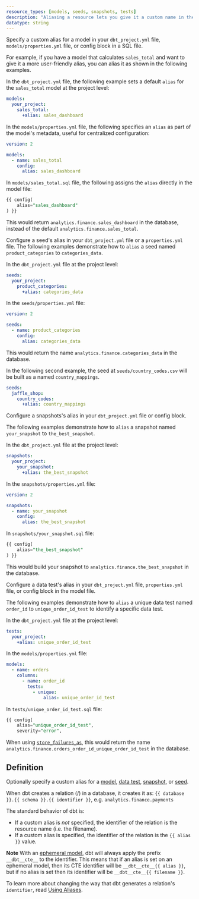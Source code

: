 ```yaml
---
resource_types: [models, seeds, snapshots, tests]
description: "Aliasing a resource lets you give it a custom name in the database instead of using the filename."
datatype: string
---
```



<Tabs>
<TabItem value="model" label="Models">

Specify a custom alias for a model in your `dbt_project.yml` file, `models/properties.yml` file, or config block in a SQL file. 

For example, if you have a model that calculates `sales_total` and want to give it a more user-friendly alias, you can alias it as shown in the following examples.

In the `dbt_project.yml` file, the following example sets a default `alias` for the `sales_total` model at the project level:

<File name='dbt_project.yml'>

```yml
models:
  your_project:
    sales_total:
      +alias: sales_dashboard
```
</File>

In the `models/properties.yml` file, the following specifies an `alias` as part of the model's metadata, useful for centralized configuration:

<File name='models/properties.yml'>

```yml
version: 2

models:
  - name: sales_total
    config:
      alias: sales_dashboard
```
</File>

In `models/sales_total.sql` file, the following assigns the `alias` directly in the model file:

<File name='models/sales_total.sql'>

```sql
{{ config(
    alias="sales_dashboard"
) }}
```
</File>

This would return `analytics.finance.sales_dashboard` in the database, instead of the default `analytics.finance.sales_total`.

</TabItem>

<TabItem value="seeds" label="Seeds">

Configure a seed's alias in your `dbt_project.yml` file or a `properties.yml` file. The following examples demonstrate how to `alias` a seed named `product_categories` to `categories_data`.

In the `dbt_project.yml` file at the project level:

<File name='dbt_project.yml'>

```yml
seeds:
  your_project:
    product_categories:
      +alias: categories_data
```
</File>

In the `seeds/properties.yml` file:

<File name='seeds/properties.yml'>

```yml
version: 2

seeds:
  - name: product_categories
    config:
      alias: categories_data
```
</File>

This would return the name `analytics.finance.categories_data` in the database.

In the following second example, the seed at `seeds/country_codes.csv` will be built as a <Term id="table" /> named `country_mappings`.

<File name='dbt_project.yml'>

```yml
seeds:
  jaffle_shop:
    country_codes:
      +alias: country_mappings

```
</File>
</TabItem>

<TabItem value="snapshot" label="Snapshots">

Configure a snapshots's alias in your `dbt_project.yml` file or config block. 

The following examples demonstrate how to `alias` a snapshot named `your_snapshot` to `the_best_snapshot`.

In the `dbt_project.yml` file at the project level:

<File name='dbt_project.yml'>

```yml
snapshots:
  your_project:
    your_snapshot:
      +alias: the_best_snapshot
```
</File>

In the `snapshots/properties.yml` file:

<File name='snapshots/properties.yml'>

```yml
version: 2

snapshots:
  - name: your_snapshot
    config:
      alias: the_best_snapshot
```
</File>

In `snapshots/your_snapshot.sql` file:

<File name='snapshots/your_snapshot.sql'>

```sql
{{ config(
    alias="the_best_snapshot"
) }}
```
</File>

This would build your snapshot to `analytics.finance.the_best_snapshot` in the database.

</TabItem>

<TabItem value="test" label="Tests">

Configure a data test's alias in your `dbt_project.yml` file, `properties.yml` file, or config block in the model file. 

The following examples demonstrate how to `alias` a unique data test named `order_id` to `unique_order_id_test` to identify a specific data test.

In the `dbt_project.yml` file at the project level:

<File name='dbt_project.yml'>

```yml
tests:
  your_project:
    +alias: unique_order_id_test
```
</File>

In the `models/properties.yml` file:

<File name='models/properties.yml'>

```yml
models:
  - name: orders
    columns:
      - name: order_id
        tests:
          - unique:
              alias: unique_order_id_test
```
</File>

In `tests/unique_order_id_test.sql` file:

<File name='tests/unique_order_id_test.sql'>

```sql
{{ config(
    alias="unique_order_id_test",
    severity="error",
```
</File>

When using [`store_failures_as`](/reference/resource-configs/store_failures_as), this would return the name `analytics.finance.orders_order_id_unique_order_id_test` in the database.


</TabItem>
</Tabs>

## Definition

Optionally specify a custom alias for a [model](/docs/build/models), [data test](/docs/build/data-tests), [snapshot](/docs/build/snapshots), or [seed](/docs/build/seeds).

When dbt creates a relation (<Term id="table" />/<Term id="view" />) in a database, it creates it as: `{{ database }}.{{ schema }}.{{ identifier }}`, e.g. `analytics.finance.payments`

The standard behavior of dbt is:
* If a custom alias is _not_ specified, the identifier of the relation is the resource name (i.e. the filename).
* If a custom alias is specified, the identifier of the relation is the `{{ alias }}` value.

**Note** With an [ephemeral model](/docs/build/materializations), dbt will always apply the prefix `__dbt__cte__` to the <Term id="cte" /> identifier. This means that if an alias is set on an ephemeral model, then its CTE identifier will be `__dbt__cte__{{ alias }}`, but if no alias is set then its identifier will be `__dbt__cte__{{ filename }}`.

To learn more about changing the way that dbt generates a relation's `identifier`, read [Using Aliases](/docs/build/custom-aliases).

